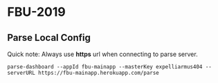 # FBU-2019

## Parse Local Config

Quick note: Always use **https** url when connecting to parse server.

```
parse-dashboard --appId fbu-mainapp --masterKey expelliarmus404 --serverURL https://fbu-mainapp.herokuapp.com/parse

```


